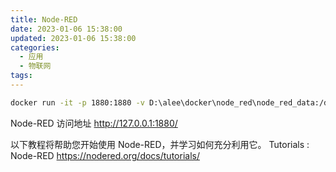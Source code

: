 ```yaml
---
title: Node-RED
date: 2023-01-06 15:38:00
updated: 2023-01-06 15:38:00
categories:
  - 应用
  - 物联网
tags:
---
```


```sh
docker run -it -p 1880:1880 -v D:\alee\docker\node_red\node_red_data:/data --name mynodered nodered/node-red
```

Node-RED 访问地址
<http://127.0.0.1:1880/>

以下教程将帮助您开始使用 Node-RED，并学习如何充分利用它。
Tutorials : Node-RED
<https://nodered.org/docs/tutorials/>
